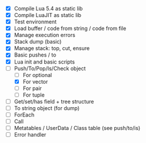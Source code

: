 - [x] Compile Lua 5.4 as static lib
- [x] Compile LuaJIT as static lib
- [x] Test environment
- [x] Load buffer / code from string / code from file
- [x] Manage execution errors
- [x] Stack dump (basic)
- [x] Manage stack: top, cut, ensure
- [x] Basic pushes / to
- [x] Lua init and basic scripts
- [ ] Push/To/Pop/Is/Check object
  - [ ] For optional
  - [x] For vector
  - [ ] For pair
  - [ ] For tuple
- [ ] Get/set/has field + tree structure
- [ ] To string object (for dump)
- [ ] ForEach
- [ ] Call
- [ ] Metatables / UserData / Class table (see push/to/is)
- [ ] Error handler
